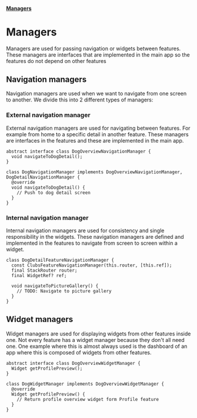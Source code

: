 #### [Managers](/architecture.md)

# Managers

Managers are used for passing navigation or widgets between features. These managers are interfaces that are implemented in the main app so the features do not depend on other features

## Navigation managers

Navigation managers are used when we want to navigate from one screen to another. We divide this into 2 different types of managers:

### External navigation manager

External navigation managers are used for navigating between features. For example from home to a specific detail in another feature. These managers are interfaces in the features and these are implemented in the main app.

```
abstract interface class DogOverviewNavigationManager {
  void navigateToDogDetail();
}
```

```
class DogNavigationManager implements DogOverviewNavigationManager, DogDetailNavigationManager {
  @override
  void navigateToDogDetail() {
    // Push to dog detail screen
  }
}
```

### Internal navigation manager

Internal navigation managers are used for consistency and single responsibility in the widgets. These navigation managers are defined and implemented in the features to navigate from screen to screen within a widget.

```
class DogDetailFeatureNavigationManager {
  const ClubsFeatureNavigationManager(this.router, [this.ref]);
  final StackRouter router;
  final WidgetRef? ref;

  void navigateToPictureGallery() {
    // TODO: Navigate to picture gallery
  }
}
```

## Widget managers

Widget managers are used for displaying widgets from other features inside one. Not every feature has a widget manager because they don't all need one. One example where this is almost always used is the dashboard of an app where this is composed of widgets from other features.

```
abstract interface class DogOverviewWidgetManager {
  Widget getProfilePreview();
}
```

```
class DogWidgetManager implements DogOverviewWidgetManager {
  @override
  Widget getProfilePreview() {
    // Return profile overview widget form Profile feature
  }
}
```